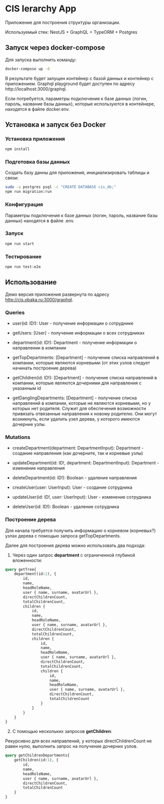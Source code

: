# CIS Ierarchy App

Приложение для построения структуры организации.

Используемый стек: NestJS + GraphQL + TypeORM + Postgres

## Запуск через docker-compose

Для запуска выполнить команду:

```bash
docker-compose up -d
```

В результате будет запущен контейнер с базой данных и контейнер с приложением. Graphql playground будет доступен по адресу http://localhost:3000/graphql.

Если потребуется, параметры подключения к базе данных (логин, пароль, название базы данных), которые используются в контейнере, находятся в файле docker.env.

## Установка и запуск без Docker

### Установка приложения

```bash
npm install
```

### Подготовка базы данных

Создать базу данны для приложения, инициализировать таблицы и связи:

```bash
sudo -u postgres psql -c "CREATE DATABASE cis_db;"
npm run migration:run
```

### Конфигурация

Параметры подключения к базе данных (логин, пароль, название базы данных) находятся в файле .env.

### Запуск

```bash
npm run start
```

### Тестирование

```bash
npm run test:e2e
```

## Использование

Демо версия приложения развернута по адресу <http://cis.obaka.ru:3000/graphql>.

### Queries

* user(id: ID!): User - получение информации о сотруднике

* getUsers: [User] - получение информации о всех сотрудниках

* department(id: ID!): Department - получение информации о направлении в компании

* getTopDepartments: [Department] - получение списка направлений в компании, которые являются корневыми (от этих узлов следует начинать построение дерева)

* getChildren(id: ID!): [Department] - получение списка направлений в компании, которые являются дочерними для направления с указанным id

* getDanglingDepartments: [Department] - получение списка направлений в компании, которые не являются корневыми, но у которых нет родителя. Служит для обеспечения возможности привязать отвязанные направления к новому родителю. Они могут возникнуть, если удалить узел дерева, у которого имеются дочерние узлы.

### Mutations

* createDepartment(department: DepartmentInput): Department - создание направления (как дочерните, так и корневые узлы)

* updateDepartment(id: ID!, department: DepartmentInput): Department - изменение направления

* deleteDepartment(id: ID!): Boolean - удаление направления

* createUser(user: UserInput): User - создание сотрудника

* updateUser(id: ID!, user: UserInput): User - изменение сотрудника

* deleteUser(id: ID!): Boolean - удаление сотрудника

### Построение дерева

Для начала требуется получить информацию о корневом (корневых?) узлах дерева с помощью запроса getTopDepartments.

Далее для построения дерева можно использовать два подхода:

1. Через один запрос **department** с ограниченной глубиной вложенности:

```graphql
query getTree{
    department(id:1), {
        id,
        name,
        headRoleName,
        user { name, surname, avatarUrl },
        directChildrenCount,
        totalChildrenCount,
        children {
            id,
            name,
            headRoleName,
            user { name, surname, avatarUrl },
            directChildrenCount,
            totalChildrenCount,
            children {
                id,
                name,
                headRoleName,
                user { name, surname, avatarUrl },
                directChildrenCount,
                totalChildrenCount,
                children {
                    id,
                    name,
                    headRoleName,
                    user { name, surname, avatarUrl },
                    directChildrenCount,
                    totalChildrenCount
                }
            }
        }
    }
}
```

2. С помощью нескольких запросов **getChildren**:

Рекурсивно для всех направлений, у которых directChildrenCount не равен нулю, выполнить запрос на получение дочерних узлов.

```graphql
query getChildrenDepartments{
    getChildren(id:1), {
        id,
        name,
        headRoleName,
        user { name, surname, avatarUrl },
        directChildrenCount,
        totalChildrenCount
    }
}
```
